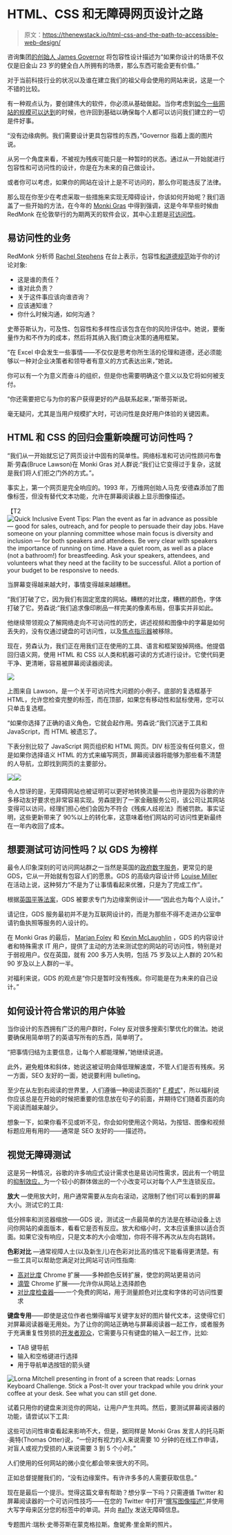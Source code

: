 # HTML、CSS 和无障碍网页设计之路

> 原文：<https://thenewstack.io/html-css-and-the-path-to-accessible-web-design/>

咨询集团[的创始人 James Governor](https://twitter.com/monkchips) 将包容性设计描述为“如果你设计的场景不仅仅是旧金山 23 岁的健全白人所拥有的场景，那么东西可能会更有价值。”

对于当前科技行业的状况以及谁在建立我们的祖父母会使用的网站来说，这是一个不错的比较。

有一种观点认为，要创建伟大的软件，你必须从基础做起。当你考虑到[如今一些网站的规模可以达到](https://thenewstack.io/facebooks-tool-for-automated-testing-at-2-billion-users-scale/)的时候，也许回到基础以确保每个人都可以访问我们建立的一切是件好事。

“没有边缘病例。我们需要设计更具包容性的东西，”Governor 指着上面的图片说。

从另一个角度来看，不被视为残疾可能只是一种暂时的状态。通过从一开始就进行包容性和可访问性的设计，你是在为未来的自己做设计。

或者你可以考虑，如果你的网站在设计上是不可访问的，那么你可能违反了法律。

那么现在你至少在考虑采取一些措施来实现无障碍设计，你该如何开始呢？我们涵盖了一些开始的方法，在今年的 [Monki Gras](https://monkigras.com/) 中得到强调，这是今年早些时候由 RedMonk 在伦敦举行的为期两天的软件会议，其中心主题是[可访问性](https://monkigras.com/schedule/)。

## 易访问性的业务

RedMonk 分析师 [Rachel Stephens](https://twitter.com/rstephensme) 在台上表示，包容性[和道德规范](/tech-ethics-new-years-resolution-dont-build-software-you-will-regret/)始于你的讨论对象:

*   这是谁的责任？
*   谁对此负责？
*   关于这件事应该向谁咨询？
*   应该通知谁？
*   你什么时候沟通，如何沟通？

史蒂芬斯认为，可及性、包容性和多样性应该包含在你的风险评估中。她说，要衡量作为和不作为的成本，然后将其纳入我们商业决策的通用框架。

“在 Excel 中会发生一些事情——不仅仅是思考你所生活的伦理和道德，还必须能够以一种对企业决策者和领导者有意义的方式表达出来，”她说。

你可以有一个为意义而奋斗的组织，但是你也需要明确这个意义以及它将如何被支付。

“你还需要把它与为你的客户获得更好的产品联系起来，”斯蒂芬斯说。

毫无疑问，尤其是当用户规模扩大时，可访问性是良好用户体验的关键因素。

## HTML 和 CSS 的回归会重新唤醒可访问性吗？

“我们从一开始就忘记了网页设计中固有的简单性。网络标准和可访问性顾问布鲁斯·劳森(Bruce Lawson)在 Monki Gras 对人群说:“我们让它变得过于复杂，这就是我们将人们拒之门外的方式。”。

事实上，第一个网页是完全响应的。1993 年，万维网创始人马克·安德森添加了图像标签，但没有替代文本功能，允许在屏幕阅读器上显示图像描述。

【T2![Quick Inclusive Event Tips: Plan the event as far in advance as possible — good for sales, outreach, and for people to persuade their day jobs. Have someone on your planning committee whose main focus is diversity and inclusion — for both speakers and attendees. Be very clear with speakers the importance of running on time. Have a quiet room, as well as a place (not a bathroom!) for breastfeeding. Ask your speakers, attendees, and volunteers what they need at the facility to be successful. Allot a portion of your budget to be responsive to needs.](img/de4a8dbfd11dbcaa02ae817307787262.png)

当屏幕变得越来越大时，事情变得越来越糟糕。

“我们打破了它，因为我们有固定宽度的网站。糟糕的对比度，糟糕的颜色，字体打破了它。劳森说:“我们追求像印刷品一样完美的像素布局，但事实并非如此。

他继续带领观众了解网络走向不可访问性的历史，讲述视频和图像中的字幕是如何丢失的，没有仅通过键盘的可访问性，以及[焦点指示器](https://www.deque.com/blog/give-site-focus-tips-designing-usable-focus-indicators/)被移除。

现在，劳森认为，我们正在用我们正在使用的工具、语言和框架毁掉网络。他提倡回归语义网，使用 HTML 和 CSS 以人类和机器可读的方式进行设计。它使代码更干净、更清晰，容易被屏幕阅读器阅读。

[![](img/cd1ab659d13280afb53020e9270a44d1.png)](https://twitter.com/brucel)

上图来自 Lawson，是一个关于可访问性大问题的小例子。底部的复选框基于 HTML，允许您检查完整的标签，而在顶部，如果您有移动性和鼠标使用，您可以只单击复选框。

“如果你选择了正确的语义角色，它就会起作用。劳森说:“我们沉迷于工具和 JavaScript，而 HTML 被遗忘了。

下表分别比较了 JavaScript 网页组织和 HTML 网页。DIV 标签没有任何意义，但是如果你选择语义 HTML 的方式来编写网页，屏幕阅读器将能够为那些看不清楚的人导航，立即找到网页的主要部分。

[![](img/bc347d5e6f699ab7621ec6481b929ddb.png)](https://twitter.com/brucel)[![](img/16aa5af296d114b7abdcf5058be3077c.png)](https://twitter.com/brucel)

令人惊讶的是，无障碍网站也被证明可以更好地转换流量——也许是因为谷歌的许多移动友好要求也非常容易实现。劳森提到了一家金融服务公司，该公司让其网站变得可以访问，经理们担心他们会因为不符合《残疾人歧视法》而被罚款。事实证明，这些更新带来了 90%以上的转化率，这意味着他们网站的可访问性更新最终在一年内收回了成本。

## 想要测试可访问性吗？以 GDS 为榜样

最令人印象深刻的可访问网站群之一当然是英国的[政府数字服务](https://gds.blog.gov.uk/)，更常见的是 GDS，它从一开始就有包容人们的愿景。GDS 的高级内容设计师 [Louise Miller](https://twitter.com/louiseamymiller) 在活动上说，这种努力“不是为了让事情看起来优雅，只是为了完成工作”。

根据[英国平等法案](https://www.legislation.gov.uk/ukpga/2010/15/contents)，GDS 被要求专门为边缘案例设计——“因此也为每个人设计。”

请记住，GDS 服务最初并不是为互联网设计的，而是为那些不得不走进办公室申请钓鱼执照等服务的人设计的。

在 Monki Gras 的最后， [Marian Foley](https://twitter.com/madebymarian) 和 [Kevin McLaughlin](https://digitalpeople.blog.gov.uk/author/kevin-mclaughlin/) ，GDS 的内容设计者和特殊需求 IT 用户，提供了主动的方法来测试您的网站的可访问性，特别是对于弱视用户。仅在英国，就有 200 多万人失明，包括 75 岁及以上人群的 20%和 90 岁及以上人群的一半。

对福利来说，GDS 的观点是“你只是暂时没有残疾。你可能是在为未来的自己设计。”

## 如何设计符合常识的用户体验

当你设计的东西拥有广泛的用户群时，Foley 反对很多搜索引擎优化的做法。她说要确保用简单明了的英语写所有的东西，简单明了。

“把事情归结为主要信息，让每个人都能理解，”她继续说道。

此外，避免粗体和斜体，她说这被证明会降低理解速度，不管人们是否有残疾。另一方面，SEO 友好的一面，她说要利用 bulleting。

至少在从左到右阅读的世界里，人们遵循一种阅读页面的" [F 模式](https://twitter.com/brucel)"，所以福利说你应该总是在开始的时候把重要的信息放在句子的前面，并期待它们随着页面的向下阅读而越来越少。

想象一下，如果你看不见或听不见，你会如何使用这个网站，为按钮、图像和视频标题应用有用的——通常是 SEO 友好的——描述符。

## 视觉无障碍测试

这是另一种情况，谷歌的许多响应式设计需求也是易访问性需求，因此有一个明显的[抑制效应，](https://ssir.org/articles/entry/the_curb_cut_effect)为一个较小的群体做出的一个小改变可以对每个人产生连锁反应。

**放大** —使用放大时，用户通常需要从左向右滚动，这限制了他们可以看到的屏幕大小。测试它的工具:

低分辨率和浏览器缩放——GDS 说，测试这一点最简单的方法是在移动设备上访问你网站的桌面版本，看看它是否有反应。放大和缩小时，文本应该重排以适合页面。如果它没有响应，只是文本的大小会增加，你将不得不再次从左向右跳转。

**色彩对比** —通常视障人士(以及新生儿)在色彩对比高的情况下能看得更清楚。有一些工具可以帮助您满足对比网站可访问性指南:

*   [高对比度](https://chrome.google.com/webstore/search/high%20contrast?hl=en) Chrome 扩展——多种颜色反转扩展，使您的网站更易访问
*   [滴管](https://chrome.google.com/webstore/detail/eye-dropper/hmdcmlfkchdmnmnmheododdhjedfccka?hl=en) Chrome 扩展——允许你从网站上选择颜色
*   [对比度检查器](https://contrastchecker.com/)——一个免费的网站，用于测量颜色对比度和字体的可访问性要求

**键盘专用**——即使是这位作者也懒得编写关键字友好的图片替代文本，这使得它们对屏幕阅读器毫无用处。为了让你的网站正确地与屏幕阅读器一起工作，或者服务于充满重复性劳损的[开发者观众](https://noti.st/lornajane/xkdbqh/tales-of-a-keyboard-only-user)，它需要与只有键盘的输入一起工作，比如:

*   TAB 键导航
*   输入和空格键进行选择
*   用于导航单选按钮的箭头键

![Lorna Mitchell presenting in front of a screen that reads: Lornas Keyboard Challenge. Stick a Post-It over your trackpad while you drink your coffee at your desk. See what you can still get done.](img/c63c9f790b2ca144bd8eff21b694b232.png)

试着只用你的键盘来浏览你的网站，让用户产生共鸣。然后，要测试屏幕阅读器的功能，请尝试以下工具:

这些可访问性审查看起来影响不大，但是，据同样是 Monki Gras 发言人的托马斯·奥特(Thomas Otter)说，“一份对有视力的人来说需要 10 分钟的在线工作申请，对盲人或视力受损的人来说需要 3 到 5 个小时。”

人们使用的任何网站的微小变化都会带来很大的不同。

正如总督提醒我们的，“没有边缘案件。有许许多多的人需要获取信息。”

现在是最后一个提示。觉得这篇文章有帮助？想分享一下吗？只需遵循 Twitter 和屏幕阅读器的一个可访问性技巧——在您的 Twitter 中打开“[撰写图像描述”](https://help.twitter.com/en/using-twitter/picture-descriptions),并使用大写字母来区分您的标签中的单词。并向 [#a11y](https://twitter.com/search?q=%23a11y&src=tyah) 发送无障碍信息。

专题图片:瑞秋·史蒂芬斯在蒙克格拉斯。詹妮弗·里金斯的照片。

<svg xmlns:xlink="http://www.w3.org/1999/xlink" viewBox="0 0 68 31" version="1.1"><title>Group</title> <desc>Created with Sketch.</desc></svg>